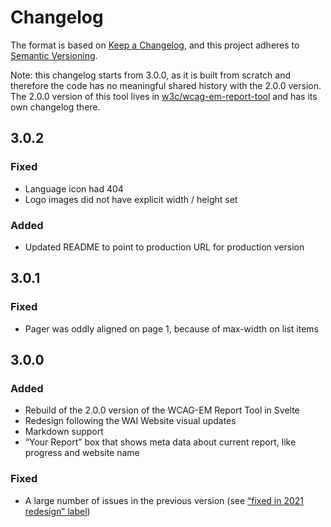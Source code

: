 # Changelog

The format is based on [Keep a Changelog](https://keepachangelog.com/en/1.0.0/),
and this project adheres to [Semantic Versioning](https://semver.org/spec/v2.0.0).

Note: this changelog starts from 3.0.0, as it is built from scratch and therefore the code has no meaningful shared history with the 2.0.0 version. The 2.0.0 version of this tool lives in [w3c/wcag-em-report-tool](https://github.com/w3c/wcag-em-report-tool/) and has its own changelog there.

## 3.0.2

### Fixed

* Language icon had 404
* Logo images did not have explicit width / height set 

### Added

* Updated README to point to production URL for production version

## 3.0.1

### Fixed

* Pager was oddly aligned on page 1, because of max-width on list items

## 3.0.0

### Added

* Rebuild of the 2.0.0 version of the WCAG-EM Report Tool in Svelte
* Redesign following the WAI Website visual updates
* Markdown support
* “Your Report” box that shows meta data about current report, like progress and website name

### Fixed

* A large number of issues in the previous version (see [“fixed in 2021 redesign” label](https://github.com/w3c/wcag-em-report-tool/issues?q=is%3Aissue+is%3Aopen+label%3A%22fixed+in+2021+redesign%22))
